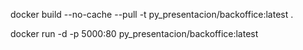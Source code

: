 docker build --no-cache --pull -t  py_presentacion/backoffice:latest .

docker run -d -p 5000:80 py_presentacion/backoffice:latest
```